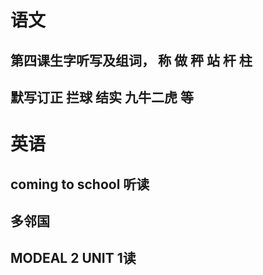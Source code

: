 # 语文
## 第四课生字听写及组词， 称 做 秤 站 杆 柱 
## 默写订正 拦球 结实 九牛二虎 等
# 英语
## coming to school 听读
## 多邻国 
## MODEAL 2 UNIT 1读 
